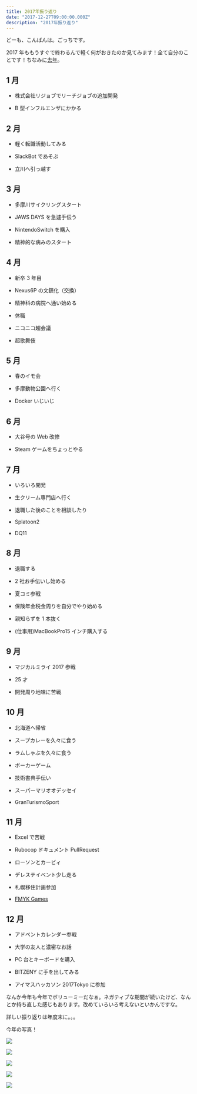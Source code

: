 ```yaml
---
title: 2017年振り返り
date: "2017-12-27T09:00:00.000Z"
description: "2017年振り返り"
---
```


どーも、こんばんは。ごっちです。

2017 年ももうすぐで終わるんで軽く何がおきたのか見てみます！全て自分のことです！ちなみに[去年](https://medium.com/yougoto/2016%E5%B9%B4%E3%81%AE%E6%8C%AF%E3%82%8A%E8%BF%94%E3%82%8A-acb1873d1609)。

## 1 月

- 株式会社リジョブでリーチジョブの追加開発

- B 型インフルエンザにかかる

## 2 月

- 軽く転職活動してみる

- SlackBot であそぶ

- 立川へ引っ越す

## 3 月

- 多摩川サイクリングスタート

- JAWS DAYS を急遽手伝う

- NintendoSwitch を購入

- 精神的な病みのスタート

## 4 月

- 新卒 3 年目

- Nexus6P の文鎮化（交換）

- 精神科の病院へ通い始める

- 休職

- ニコニコ超会議

- 超歌舞伎

## 5 月

- 春のイモ会

- 多摩動物公園へ行く

- Docker いじいじ

## 6 月

- 大谷号の Web 改修

- Steam ゲームをちょっとやる

## 7 月

- いろいろ開発

- 生クリーム専門店へ行く

- 退職した後のことを相談したり

- Splatoon2

- DQ11

## 8 月

- 退職する

- 2 社お手伝いし始める

- 夏コミ参戦

- 保険年金税金周りを自分でやり始める

- 親知らずを 1 本抜く

- (仕事用)MacBookPro15 インチ購入する

## 9 月

- マジカルミライ 2017 参戦

- 25 才

- 開発周り地味に苦戦

## 10 月

- 北海道へ帰省

- スープカレーを久々に食う

- ラムしゃぶを久々に食う

- ポーカーゲーム

- 技術書典手伝い

- スーパーマリオオデッセイ

- GranTurismoSport

## 11 月

- Excel で苦戦

- Rubocop ドキュメント PullRequest

- ローソンとカービィ

- デレステイベント少し走る

- 札幌移住計画参加

- [FMYK Games](https://www.youtube.com/channel/UCDZINDB3zK1woLKOJrwNtIA)

## 12 月

- アドベントカレンダー参戦

- 大学の友人と濃密なお話

- PC 台とキーボードを購入

- BITZENY に手を出してみる

- アイマスハッカソン 2017Tokyo に参加

なんか今年も今年でボリューミーだなぁ。ネガティブな期間が続いたけど、なんとか持ち直した感じもあります。改めていろいろ考えないといかんですな。

詳しい振り返りは年度末に。。。

今年の写真！

![](https://cdn-images-1.medium.com/max/8064/1*wyIdy-RY1He_1oSPGX7igg.jpeg)

![](https://cdn-images-1.medium.com/max/8064/1*M7wjDVGTh_bHlsSVwfSw1A.jpeg)

![](https://cdn-images-1.medium.com/max/8064/1*qLDRUAOiLnZETbEArird3Q.jpeg)

![](https://cdn-images-1.medium.com/max/8064/1*H36ffa80hb-7ptUQnJMMKA.jpeg)

![](https://cdn-images-1.medium.com/max/6048/1*BgNEWPGLkc66rG3WkmHzNA.jpeg)
